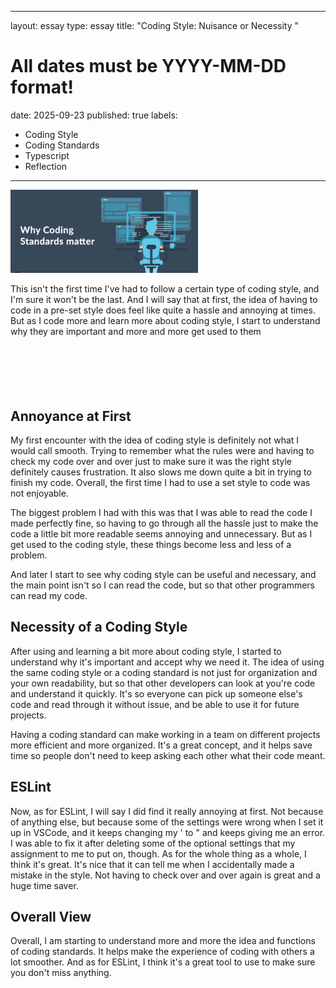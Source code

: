
---
layout: essay
type: essay
title: "Coding Style: Nuisance or Necessity "
# All dates must be YYYY-MM-DD format!
date: 2025-09-23
published: true
labels:
  - Coding Style
  - Coding Standards
  - Typescript
  - Reflection
---

<img width="300px" class="rounded float-start pe-4" src="../img/codingStandarImg.png">

This isn't the first time I've had to follow a certain type of coding style, and I'm sure it won't be the last. And I will say that at first, the idea of having to code in a pre-set style does feel like quite a hassle and annoying at times. But as I code more and learn more about coding style, I start to understand why they are important and more and more get used to them<br><br><br><br><br><br>


## Annoyance at First

My first encounter with the idea of coding style is definitely not what I would call smooth. Trying to remember what the rules were and having to check my code over and over just to make sure it was the right style definitely causes frustration. It also slows me down quite a bit in trying to finish my code. Overall, the first time I had to use a set style to code was not enjoyable. 

The biggest problem I had with this was that I was able to read the code I made perfectly fine, so having to go through all the hassle just to make the code a little bit more readable seems annoying and unnecessary. But as I get used to the coding style, these things become less and less of a problem.

And later I start to see why coding style can be useful and necessary, and the main point isn't so I can read the code, but so that other programmers can read my code.

## Necessity of a Coding Style

After using and learning a bit more about coding style, I started to understand why it's important and accept why we need it. The idea of using the same coding style or a coding standard is not just for organization and your own readability, but so that other developers can look at you're code and understand it quickly. It's so everyone can pick up someone else's code and read through it without issue, and be able to use it for future projects. 

Having a coding standard can make working in a team on different projects more efficient and more organized. It's a great concept, and it helps save time so people don't need to keep asking each other what their code meant.

## ESLint

Now, as for ESLint, I will say I did find it really annoying at first. Not because of anything else, but because some of the settings were wrong when I set it up in VSCode, and it keeps changing my ' to " and keeps giving me an error. I was able to fix it after deleting some of the optional settings that my assignment to me to put on, though. As for the whole thing as a whole, I think it's great. It's nice that it can tell me when I accidentally made a mistake in the style. Not having to check over and over again is great and a huge time saver.

## Overall View

Overall, I am starting to understand more and more the idea and functions of coding standards. It helps make the experience of coding with others a lot smoother. And as for ESLint, I think it's a great tool to use to make sure you don't miss anything.
